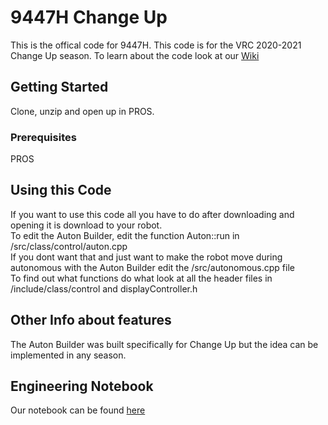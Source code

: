 # 9447H Change Up

This is the offical code for 9447H. This code is for the VRC 2020-2021 Change Up season. To learn about the code look at our
[Wiki](https://github.com/PSASchool/9447H-ChangeUp/wiki#9447h-vex-vrc-2020-2021-change-up-robotics-code)

## Getting Started

Clone, unzip and open up in PROS.

### Prerequisites

PROS

## Using this Code

If you want to use this code all you have to do after downloading and opening it is download to your robot. <br />
To edit the Auton Builder, edit the function Auton::run in /src/class/control/auton.cpp <br />
If you dont want that and just want to make the robot move during autonomous with the Auton Builder edit the /src/autonomous.cpp file <br />
To find out what functions do what look at all the header files in /include/class/control and displayController.h <br />

## Other Info about features

The Auton Builder was built specifically for Change Up but the idea can be implemented in any season.

## Engineering Notebook
Our notebook can be found 
[here](https://jkinsella04.github.io/OperationPheasant/intro.html)
